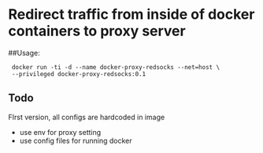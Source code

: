 # Redirect traffic from inside of docker containers to proxy server

##Usage:

     docker run -ti -d --name docker-proxy-redsocks --net=host \
     --privileged docker-proxy-redsocks:0.1
     
## Todo
FIrst version, all configs are hardcoded in image
- use env for proxy setting
- use config files for running docker

